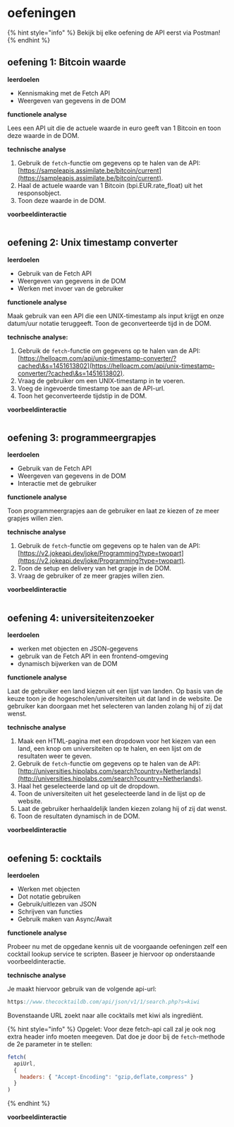 # oefeningen

{% hint style="info" %}
Bekijk bij elke oefening de API eerst via Postman!
{% endhint %}

## oefening 1: Bitcoin waarde

**leerdoelen**

* Kennismaking met de Fetch API
* Weergeven van gegevens in de DOM

**functionele analyse**

Lees een API uit die de actuele waarde in euro geeft van 1 Bitcoin en toon deze waarde in de DOM.

**technische analyse**

1. Gebruik de `fetch`-functie om gegevens op te halen van de API: [https://sampleapis.assimilate.be/bitcoin/current](https://sampleapis.assimilate.be/bitcoin/current).
2. Haal de actuele waarde van 1 Bitcoin (bpi.EUR.rate\_float) uit het responsobject.
3. Toon deze waarde in de DOM.

**voorbeeldinteractie**

<figure><img src="../../.gitbook/assets/async-apis-oef1.png" alt=""><figcaption></figcaption></figure>

## oefening 2: Unix timestamp converter

**leerdoelen**

* Gebruik van de Fetch API
* Weergeven van gegevens in de DOM
* Werken met invoer van de gebruiker

**functionele analyse**

Maak gebruik van een API die een UNIX-timestamp als input krijgt en onze datum/uur notatie teruggeeft. Toon de geconverteerde tijd in de DOM.

**technische analyse:**

1. Gebruik de `fetch`-functie om gegevens op te halen van de API: [https://helloacm.com/api/unix-timestamp-converter/?cached\&s=1451613802](https://helloacm.com/api/unix-timestamp-converter/?cached\&s=1451613802).
2. Vraag de gebruiker om een UNIX-timestamp in te voeren.
3. Voeg de ingevoerde timestamp toe aan de API-url.
4. Toon het geconverteerde tijdstip in de DOM.

**voorbeeldinteractie**

<figure><img src="../../.gitbook/assets/async-apis-oef2.png" alt=""><figcaption></figcaption></figure>

## oefening 3: programmeergrapjes

**leerdoelen**

* Gebruik van de Fetch API
* Weergeven van gegevens in de DOM
* Interactie met de gebruiker

**functionele analyse**

Toon programmeergrapjes aan de gebruiker en laat ze kiezen of ze meer grapjes willen zien.

**technische analyse**

1. Gebruik de `fetch`-functie om gegevens op te halen van de API: [https://v2.jokeapi.dev/joke/Programming?type=twopart](https://v2.jokeapi.dev/joke/Programming?type=twopart).
2. Toon de setup en delivery van het grapje in de DOM.
3. Vraag de gebruiker of ze meer grapjes willen zien.

**voorbeeldinteractie**

<figure><img src="../../.gitbook/assets/async-apis-oef3.png" alt=""><figcaption></figcaption></figure>

## oefening 4: universiteitenzoeker

**leerdoelen**

* werken met objecten en JSON-gegevens
* gebruik van de Fetch API in een frontend-omgeving
* dynamisch bijwerken van de DOM

**functionele analyse**

Laat de gebruiker een land kiezen uit een lijst van landen. Op basis van de keuze toon je de hogescholen/universiteiten uit dat land in de website. De gebruiker kan doorgaan met het selecteren van landen zolang hij of zij dat wenst.

**technische analyse**

1. Maak een HTML-pagina met een dropdown voor het kiezen van een land, een knop om universiteiten op te halen, en een lijst om de resultaten weer te geven.
2. Gebruik de `fetch`-functie om gegevens op te halen van de API: [http://universities.hipolabs.com/search?country=Netherlands](http://universities.hipolabs.com/search?country=Netherlands).
3. Haal het geselecteerde land op uit de dropdown.
4. Toon de universiteiten uit het geselecteerde land in de lijst op de website.
5. Laat de gebruiker herhaaldelijk landen kiezen zolang hij of zij dat wenst.
6. Toon de resultaten dynamisch in de DOM.

**voorbeeldinteractie**

<figure><img src="../../.gitbook/assets/async-apis-oef4.png" alt=""><figcaption></figcaption></figure>

## oefening 5: cocktails

**leerdoelen**

* Werken met objecten
* Dot notatie gebruiken
* Gebruik/uitlezen van JSON
* Schrijven van functies
* Gebruik maken van Async/Await

**functionele analyse**

Probeer nu met de opgedane kennis uit de voorgaande oefeningen zelf een cocktail lookup service te scripten. Baseer je hiervoor op onderstaande voorbeeldinteractie.

**technische analyse**

Je maakt hiervoor gebruik van de volgende api-url:

```js
https://www.thecocktaildb.com/api/json/v1/1/search.php?s=kiwi
```

Bovenstaande URL zoekt naar alle cocktails met kiwi als ingrediënt.

{% hint style="info" %}
Opgelet: Voor deze fetch-api call zal je ook nog extra header info moeten meegeven. Dat doe je door bij de `fetch`-methode de 2e parameter in te stellen:

```js
fetch(
  apiUrl,
  {
    headers: { "Accept-Encoding": "gzip,deflate,compress" }
  }
)
```
{% endhint %}

**voorbeeldinteractie**

<figure><img src="../../.gitbook/assets/async-apis-oef5.png" alt=""><figcaption></figcaption></figure>
